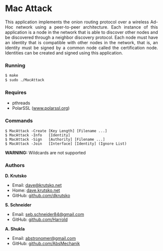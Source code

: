 # Mac Attack

<p align="justify">This application implements the onion routing protocol over a wireless Ad-Hoc network using a peer-to-peer architecture.  Each instance of this application is a node in the network that is able to discover other nodes and be discovered through a neighbor discovery protocol.  Each node must have an identity that is compatible with other nodes in the network, that is, an identity must be signed by a common node called the certification node. Identities can be created and signed using this application.</p>

### Running
```bash
$ make
$ sudo ./MacAttack
```

### Requires
* pthreads
* PolarSSL (www.polarssl.org)

### Commands
```
$ MacAttack -Create [Key Length] [Filename ...]
$ MacAttack -Info   [Identity]
$ MacAttack -Sign   [Authority] [Filename ...]
$ MacAttack -Join   [Interface] [Identity] (Ignore List)
```

**WARNING:** Wildcards are not supported

### Authors
**D. Krutsko**

* Email: <dave@krutsko.net>
* Home: [dave.krutsko.net](http://dave.krutsko.net)
* GitHub: [github.com/dkrutsko](https://github.com/dkrutsko)

**S. Schneider**

* Email: <seb.schneider84@gmail.com>
* GitHub: [github.com/Harrold](https://github.com/Harrold)

**A. Shukla**

* Email: <abstronomer@gmail.com>
* GitHub: [github.com/AbsMechanik](https://github.com/AbsMechanik)